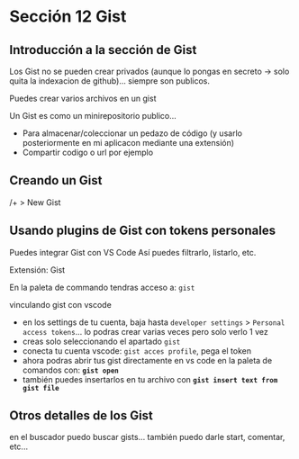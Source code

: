 # Sección 12 Gist

## Introducción a la sección de Gist

Los Gist no se pueden crear privados (aunque lo pongas en secreto -> solo quita la indexacion de github)... siempre son publicos.

Puedes crear varios archivos en un gist

Un Gist es como un minirepositorio publico...

-   Para almacenar/coleccionar un pedazo de código (y usarlo posteriormente en mi aplicacon mediante una extensión)
-   Compartir codigo o url por ejemplo

## Creando un Gist

/+ > New Gist

## Usando plugins de Gist con tokens personales

Puedes integrar Gist con VS Code
Así puedes filtrarlo, listarlo, etc.

Extensión: Gist

En la paleta de commando tendras acceso a: `gist`

vinculando gist con vscode

-   en los settings de tu cuenta, baja hasta `developer settings` > `Personal access tokens`... lo podras crear varias veces pero solo verlo 1 vez
-   creas solo seleccionando el apartado `gist`
-   conecta tu cuenta vscode: `gist acces profile`, pega el token
-   ahora podras abrir tus gist directamente en vs code en la paleta de comandos con: **`gist open`**
-   también puedes insertarlos en tu archivo con **`gist insert text from gist file`**

## Otros detalles de los Gist

en el buscador puedo buscar gists... también puedo darle start, comentar, etc...